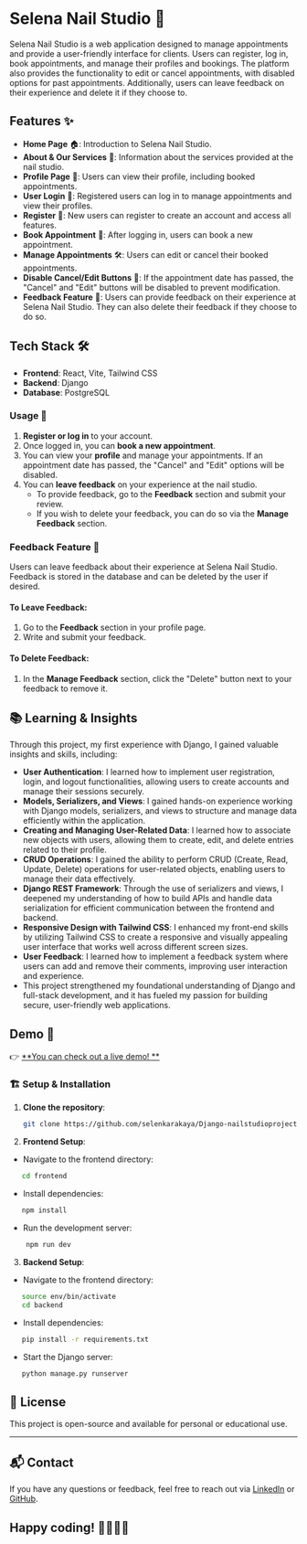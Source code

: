 # Selena Nail Studio 💅

Selena Nail Studio is a web application designed to manage appointments and provide a user-friendly interface for clients. Users can register, log in, book appointments, and manage their profiles and bookings. The platform also provides the functionality to edit or cancel appointments, with disabled options for past appointments. Additionally, users can leave feedback on their experience and delete it if they choose to.

## Features ✨

- **Home Page** 🏠: Introduction to Selena Nail Studio.
- **About & Our Services** 💅: Information about the services provided at the nail studio.
- **Profile Page** 👤: Users can view their profile, including booked appointments.
- **User Login** 🔑: Registered users can log in to manage appointments and view their profiles.
- **Register** 📝: New users can register to create an account and access all features.
- **Book Appointment** 📅: After logging in, users can book a new appointment.
- **Manage Appointments** 🛠️: Users can edit or cancel their booked appointments.
- **Disable Cancel/Edit Buttons** 🚫: If the appointment date has passed, the "Cancel" and "Edit" buttons will be disabled to prevent modification.
- **Feedback Feature** 💬: Users can provide feedback on their experience at Selena Nail Studio. They can also delete their feedback if they choose to do so.


## Tech Stack 🛠️

- **Frontend**: React, Vite, Tailwind CSS
- **Backend**: Django
- **Database**: PostgreSQL
  
### Usage 🔧

1. **Register or log in** to your account.
2. Once logged in, you can **book a new appointment**.
3. You can view your **profile** and manage your appointments. If an appointment date has passed, the "Cancel" and "Edit" options will be disabled.
4. You can **leave feedback** on your experience at the nail studio. 
    - To provide feedback, go to the **Feedback** section and submit your review.
    - If you wish to delete your feedback, you can do so via the **Manage Feedback** section.

### Feedback Feature 💬

Users can leave feedback about their experience at Selena Nail Studio. Feedback is stored in the database and can be deleted by the user if desired.

#### To Leave Feedback:
1. Go to the **Feedback** section in your profile page.
2. Write and submit your feedback.

#### To Delete Feedback:
1. In the **Manage Feedback** section, click the "Delete" button next to your feedback to remove it.

## 📚 Learning & Insights

Through this project, my first experience with Django, I gained valuable insights and skills, including:

- **User Authentication**: I learned how to implement user registration, login, and logout functionalities, allowing users to create accounts and manage their sessions securely.
- **Models, Serializers, and Views**: I gained hands-on experience working with Django models, serializers, and views to structure and manage data efficiently within the application.
- **Creating and Managing User-Related Data**: I learned how to associate new objects with users, allowing them to create, edit, and delete entries related to their profile.
- **CRUD Operations**: I gained the ability to perform CRUD (Create, Read, Update, Delete) operations for user-related objects, enabling users to manage their data effectively.
- **Django REST Framework**: Through the use of serializers and views, I deepened my understanding of how to build APIs and handle data serialization for efficient communication between the frontend and backend.
- **Responsive Design with Tailwind CSS**: I enhanced my front-end skills by utilizing Tailwind CSS to create a responsive and visually appealing user interface that works well across different screen sizes.
- **User Feedback**: I learned how to implement a feedback system where users can add and remove their comments, improving user interaction and experience.
- This project strengthened my foundational understanding of Django and full-stack development, and it has fueled my passion for building secure, user-friendly web applications.

## Demo 🔗

 👉 [**You can check out a live demo! **](https://f0cd3c7e-6ff3-490c-b642-a2b916772aa2.e1-eu-north-azure.choreoapps.dev) 


### 🏗️ Setup & Installation

1. **Clone the repository**:

   ```bash
   git clone https://github.com/selenkarakaya/Django-nailstudioproject.git

   ```

2. **Frontend Setup**:

- Navigate to the frontend directory:

```bash
   cd frontend
```

- Install dependencies:

```bash
   npm install
```

- Run the development server:

```bash
    npm run dev
```

3. **Backend Setup**:

- Navigate to the frontend directory:

```bash
   source env/bin/activate
   cd backend
```

- Install dependencies:

```bash
   pip install -r requirements.txt
```

- Start the Django server:

```bash
   python manage.py runserver
```

## 📄 License

This project is open-source and available for personal or educational use.

---

## 📬 Contact

If you have any questions or feedback, feel free to reach out via [LinkedIn](https://www.linkedin.com/in/selenkarakaya/) or [GitHub](https://github.com/selenkarakaya).

## Happy coding! 👩‍💻👨‍💻
